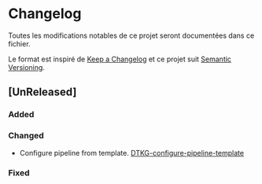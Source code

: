 # Changelog

Toutes les modifications notables de ce projet seront documentées dans ce fichier.

Le format est inspiré de [Keep a Changelog](https://keepachangelog.com/) et ce projet suit [Semantic Versioning](https://semver.org/).

## [UnReleased]
### Added

### Changed
- Configure pipeline from template. [DTKG-configure-pipeline-template](https://msdevopsjira.fsc.atos-services.net/browse/DTKG-configure-pipeline-template)

### Fixed
